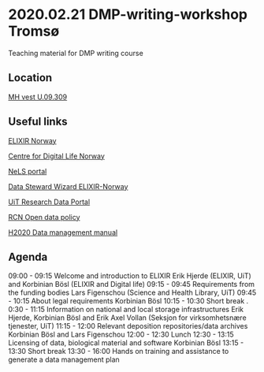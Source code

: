 # 2020.02.21 DMP-writing-workshop Tromsø 
Teaching material for DMP writing course

## Location
[MH vest U.09.309](http://bit.ly/3acHYns "MazeMap")

## Useful links

  [ELIXIR Norway](https://www.elixir-norway.org/)
  
  [Centre for Digital Life Norway](https://digitallifenorway.org/gb/)
  
  [NeLS portal](https://nels.bioinfo.no/)
  
  [Data Steward Wizard ELIXIR-Norway](https://elixir-no.ds-wizard.org/)
  
  [UiT Research Data Portal](https://en.uit.no/forskning/art?p_document_id=548687)
  
  [RCN Open data policy](https://www.forskningsradet.no/en/Adviser-research-policy/open-science/open-access-to-research-data/)
  
  [H2020 Data management manual](https://ec.europa.eu/research/participants/docs/h2020-funding-guide/cross-cutting-issues/open-access-data-management/data-management_en.htm)

## Agenda
 09:00 - 09:15 Welcome and introduction to ELIXIR
  Erik Hjerde (ELIXIR, UiT) and Korbinian Bösl (ELIXIR and Digital life)
 09:15 - 09:45 Requirements from the funding bodies
  Lars Figenschou (Science and Health Library, UiT)
 09:45 - 10:15 About legal requirements
  Korbinian Bösl
 10:15 - 10:30 Short break
. 0:30 - 11:15 Information on national and local storage infrastructures
  Erik Hjerde, Korbinian Bösl and Erik Axel Vollan (Seksjon for virksomhetsnære tjenester, UiT)
 11:15 - 12:00 Relevant deposition repositories/data archives
  Korbinian Bösl and Lars Figenschou
 12:00 - 12:30 Lunch
 12:30 - 13:15 Licensing of data, biological material and software
  Korbinian Bösl
 13:15 - 13:30 Short break
 13:30 - 16:00 Hands on training and assistance to generate a data management plan
